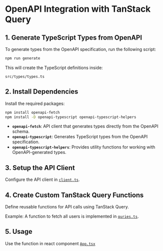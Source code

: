# OpenAPI Integration with TanStack Query

## 1. Generate TypeScript Types from OpenAPI

To generate types from the OpenAPI specification, run the following script:

```sh
npm run generate
```

This will create the TypeScript definitions inside:

```
src/types/types.ts
```

## 2. Install Dependencies

Install the required packages:

```sh
npm install openapi-fetch
npm install -D openapi-typescript openapi-typescript-helpers
```

- **`openapi-fetch`**: API client that generates types directly from the OpenAPI schema.
- **`openapi-typescript`**: Generates TypeScript types from the OpenAPI specification.
- **`openapi-typescript-helpers`**: Provides utility functions for working with OpenAPI-generated types.

## 3. Setup the API Client

Configure the API client in [`client.ts`](./src/api/client.ts).

## 4. Create Custom TanStack Query Functions

Define reusable functions for API calls using TanStack Query.

Example: A function to fetch all users is implemented in [`quries.ts`](./src/api/hooks/hooks.ts).

## 5. Usage 
Use the function in react component [`App.tsx`](./src/App.tsx)
